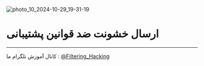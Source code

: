![photo_10_2024-10-29_19-31-19](https://github.com/user-attachments/assets/b8ffc9ad-dad0-4431-a6f7-1e7fae09b184)
# ارسال خشونت ضد قوانین پشتیبانی
--------------------
کانال آموزش تلگرام ما :
[@Filtering_Hacking](https://t.me/Filtering_Hacking)
